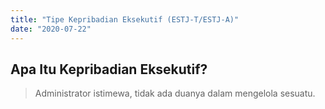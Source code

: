 ```yaml
---
title: "Tipe Kepribadian Eksekutif (ESTJ-T/ESTJ-A)"
date: "2020-07-22"
---
```

## Apa Itu Kepribadian Eksekutif?
> Administrator istimewa, tidak ada duanya dalam mengelola sesuatu.